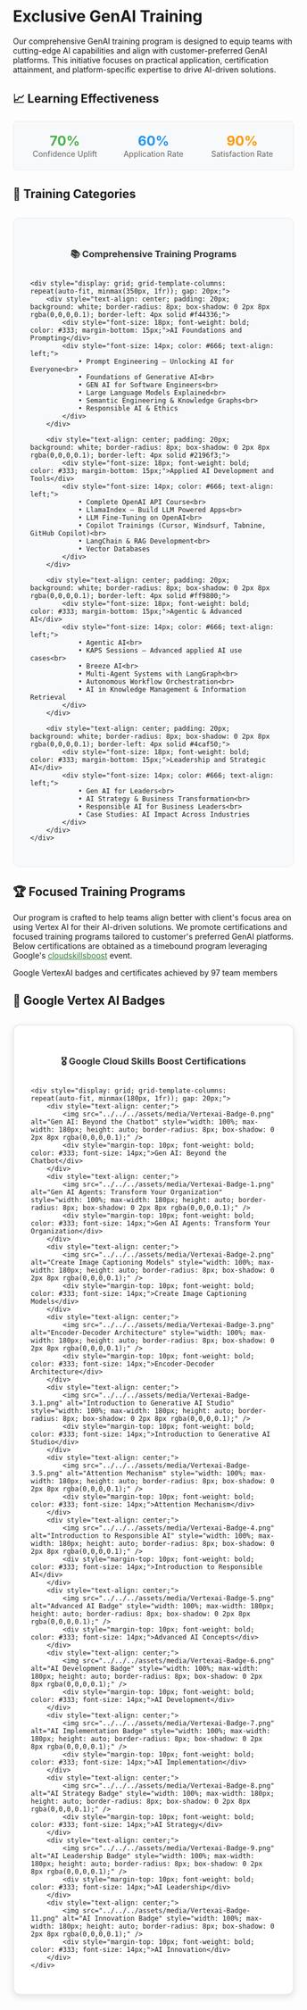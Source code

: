 # Exclusive GenAI Training

Our comprehensive GenAI training program is designed to equip teams with cutting-edge AI capabilities and align with customer-preferred GenAI platforms. This initiative focuses on practical application, certification attainment, and platform-specific expertise to drive AI-driven solutions.

## 📈 Learning Effectiveness

<div style="background: #f8f9fa; padding: 20px; border-radius: 8px; margin: 20px 0; border: 1px solid #e9ecef;">
    <div style="display: grid; grid-template-columns: repeat(3, 1fr); gap: 15px;">
        <div style="text-align: center;">
            <div style="font-size: 24px; font-weight: bold; color: #4caf50;">70%</div>
            <div style="font-size: 14px; color: #666;">Confidence Uplift</div>
        </div>
        <div style="text-align: center;">
            <div style="font-size: 24px; font-weight: bold; color: #2196f3;">60%</div>
            <div style="font-size: 14px; color: #666;">Application Rate</div>
        </div>
        <div style="text-align: center;">
            <div style="font-size: 24px; font-weight: bold; color: #ff9800;">90%</div>
            <div style="font-size: 14px; color: #666;">Satisfaction Rate</div>
        </div>
    </div>
</div>

## 🎯 Training Categories

<div style="background: #f8f9fa; padding: 30px; border-radius: 12px; margin: 30px 0; border: 1px solid #e9ecef;">
    <h3 style="text-align: center; color: #333; margin-bottom: 30px;">📚 Comprehensive Training Programs</h3>
    
    <div style="display: grid; grid-template-columns: repeat(auto-fit, minmax(350px, 1fr)); gap: 20px;">
        <div style="text-align: center; padding: 20px; background: white; border-radius: 8px; box-shadow: 0 2px 8px rgba(0,0,0,0.1); border-left: 4px solid #f44336;">
            <div style="font-size: 18px; font-weight: bold; color: #333; margin-bottom: 15px;">AI Foundations and Prompting</div>
            <div style="font-size: 14px; color: #666; text-align: left;">
                • Prompt Engineering – Unlocking AI for Everyone<br>
                • Foundations of Generative AI<br>
                • GEN AI for Software Engineers<br>
                • Large Language Models Explained<br>
                • Semantic Engineering & Knowledge Graphs<br>
                • Responsible AI & Ethics
            </div>
        </div>
        
        <div style="text-align: center; padding: 20px; background: white; border-radius: 8px; box-shadow: 0 2px 8px rgba(0,0,0,0.1); border-left: 4px solid #2196f3;">
            <div style="font-size: 18px; font-weight: bold; color: #333; margin-bottom: 15px;">Applied AI Development and Tools</div>
            <div style="font-size: 14px; color: #666; text-align: left;">
                • Complete OpenAI API Course<br>
                • LlamaIndex – Build LLM Powered Apps<br>
                • LLM Fine-Tuning on OpenAI<br>
                • Copilot Trainings (Cursor, Windsurf, Tabnine, GitHub Copilot)<br>
                • LangChain & RAG Development<br>
                • Vector Databases
            </div>
        </div>
        
        <div style="text-align: center; padding: 20px; background: white; border-radius: 8px; box-shadow: 0 2px 8px rgba(0,0,0,0.1); border-left: 4px solid #ff9800;">
            <div style="font-size: 18px; font-weight: bold; color: #333; margin-bottom: 15px;">Agentic & Advanced AI</div>
            <div style="font-size: 14px; color: #666; text-align: left;">
                • Agentic AI<br>
                • KAPS Sessions – Advanced applied AI use cases<br>
                • Breeze AI<br>
                • Multi-Agent Systems with LangGraph<br>
                • Autonomous Workflow Orchestration<br>
                • AI in Knowledge Management & Information Retrieval
            </div>
        </div>
        
        <div style="text-align: center; padding: 20px; background: white; border-radius: 8px; box-shadow: 0 2px 8px rgba(0,0,0,0.1); border-left: 4px solid #4caf50;">
            <div style="font-size: 18px; font-weight: bold; color: #333; margin-bottom: 15px;">Leadership and Strategic AI</div>
            <div style="font-size: 14px; color: #666; text-align: left;">
                • Gen AI for Leaders<br>
                • AI Strategy & Business Transformation<br>
                • Responsible AI for Business Leaders<br>
                • Case Studies: AI Impact Across Industries
            </div>
        </div>
    </div>
</div>

## 🏆 Focused Training Programs

Our program is crafted to help teams align better with client's focus area on using Vertex AI for their AI-driven solutions. 
We promote certifications and focused training programs tailored to customer's preferred GenAI platforms. 
Below certifications are obtained as a timebound program leveraging Google's <a href="https://www.cloudskillsboost.google/" target="_blank" style="color: #2e7d32; text-decoration: underline;">cloudskillsboost</a> event.

Google VertexAI badges and certificates achieved by 97 team members

## 🏅 Google Vertex AI Badges

<div style="background: white; padding: 30px; border-radius: 12px; margin: 30px 0; border: 2px solid #e9ecef; box-shadow: 0 4px 12px rgba(0,0,0,0.1);">
    <h3 style="text-align: center; color: #333; margin-bottom: 30px;">🎖️ Google Cloud Skills Boost Certifications</h3>
    
    <div style="display: grid; grid-template-columns: repeat(auto-fit, minmax(180px, 1fr)); gap: 20px;">
        <div style="text-align: center;">
            <img src="../../../assets/media/Vertexai-Badge-0.png" alt="Gen AI: Beyond the Chatbot" style="width: 100%; max-width: 180px; height: auto; border-radius: 8px; box-shadow: 0 2px 8px rgba(0,0,0,0.1);" />
            <div style="margin-top: 10px; font-weight: bold; color: #333; font-size: 14px;">Gen AI: Beyond the Chatbot</div>
        </div>
        <div style="text-align: center;">
            <img src="../../../assets/media/Vertexai-Badge-1.png" alt="Gen AI Agents: Transform Your Organization" style="width: 100%; max-width: 180px; height: auto; border-radius: 8px; box-shadow: 0 2px 8px rgba(0,0,0,0.1);" />
            <div style="margin-top: 10px; font-weight: bold; color: #333; font-size: 14px;">Gen AI Agents: Transform Your Organization</div>
        </div>
        <div style="text-align: center;">
            <img src="../../../assets/media/Vertexai-Badge-2.png" alt="Create Image Captioning Models" style="width: 100%; max-width: 180px; height: auto; border-radius: 8px; box-shadow: 0 2px 8px rgba(0,0,0,0.1);" />
            <div style="margin-top: 10px; font-weight: bold; color: #333; font-size: 14px;">Create Image Captioning Models</div>
        </div>
        <div style="text-align: center;">
            <img src="../../../assets/media/Vertexai-Badge-3.png" alt="Encoder-Decoder Architecture" style="width: 100%; max-width: 180px; height: auto; border-radius: 8px; box-shadow: 0 2px 8px rgba(0,0,0,0.1);" />
            <div style="margin-top: 10px; font-weight: bold; color: #333; font-size: 14px;">Encoder-Decoder Architecture</div>
        </div>
        <div style="text-align: center;">
            <img src="../../../assets/media/Vertexai-Badge-3.1.png" alt="Introduction to Generative AI Studio" style="width: 100%; max-width: 180px; height: auto; border-radius: 8px; box-shadow: 0 2px 8px rgba(0,0,0,0.1);" />
            <div style="margin-top: 10px; font-weight: bold; color: #333; font-size: 14px;">Introduction to Generative AI Studio</div>
        </div>
        <div style="text-align: center;">
            <img src="../../../assets/media/Vertexai-Badge-3.5.png" alt="Attention Mechanism" style="width: 100%; max-width: 180px; height: auto; border-radius: 8px; box-shadow: 0 2px 8px rgba(0,0,0,0.1);" />
            <div style="margin-top: 10px; font-weight: bold; color: #333; font-size: 14px;">Attention Mechanism</div>
        </div>
        <div style="text-align: center;">
            <img src="../../../assets/media/Vertexai-Badge-4.png" alt="Introduction to Responsible AI" style="width: 100%; max-width: 180px; height: auto; border-radius: 8px; box-shadow: 0 2px 8px rgba(0,0,0,0.1);" />
            <div style="margin-top: 10px; font-weight: bold; color: #333; font-size: 14px;">Introduction to Responsible AI</div>
        </div>
        <div style="text-align: center;">
            <img src="../../../assets/media/Vertexai-Badge-5.png" alt="Advanced AI Badge" style="width: 100%; max-width: 180px; height: auto; border-radius: 8px; box-shadow: 0 2px 8px rgba(0,0,0,0.1);" />
            <div style="margin-top: 10px; font-weight: bold; color: #333; font-size: 14px;">Advanced AI Concepts</div>
        </div>
        <div style="text-align: center;">
            <img src="../../../assets/media/Vertexai-Badge-6.png" alt="AI Development Badge" style="width: 100%; max-width: 180px; height: auto; border-radius: 8px; box-shadow: 0 2px 8px rgba(0,0,0,0.1);" />
            <div style="margin-top: 10px; font-weight: bold; color: #333; font-size: 14px;">AI Development</div>
        </div>
        <div style="text-align: center;">
            <img src="../../../assets/media/Vertexai-Badge-7.png" alt="AI Implementation Badge" style="width: 100%; max-width: 180px; height: auto; border-radius: 8px; box-shadow: 0 2px 8px rgba(0,0,0,0.1);" />
            <div style="margin-top: 10px; font-weight: bold; color: #333; font-size: 14px;">AI Implementation</div>
        </div>
        <div style="text-align: center;">
            <img src="../../../assets/media/Vertexai-Badge-8.png" alt="AI Strategy Badge" style="width: 100%; max-width: 180px; height: auto; border-radius: 8px; box-shadow: 0 2px 8px rgba(0,0,0,0.1);" />
            <div style="margin-top: 10px; font-weight: bold; color: #333; font-size: 14px;">AI Strategy</div>
        </div>
        <div style="text-align: center;">
            <img src="../../../assets/media/Vertexai-Badge-9.png" alt="AI Leadership Badge" style="width: 100%; max-width: 180px; height: auto; border-radius: 8px; box-shadow: 0 2px 8px rgba(0,0,0,0.1);" />
            <div style="margin-top: 10px; font-weight: bold; color: #333; font-size: 14px;">AI Leadership</div>
        </div>
        <div style="text-align: center;">
            <img src="../../../assets/media/Vertexai-Badge-11.png" alt="AI Innovation Badge" style="width: 100%; max-width: 180px; height: auto; border-radius: 8px; box-shadow: 0 2px 8px rgba(0,0,0,0.1);" />
            <div style="margin-top: 10px; font-weight: bold; color: #333; font-size: 14px;">AI Innovation</div>
        </div>
    </div>
</div>


